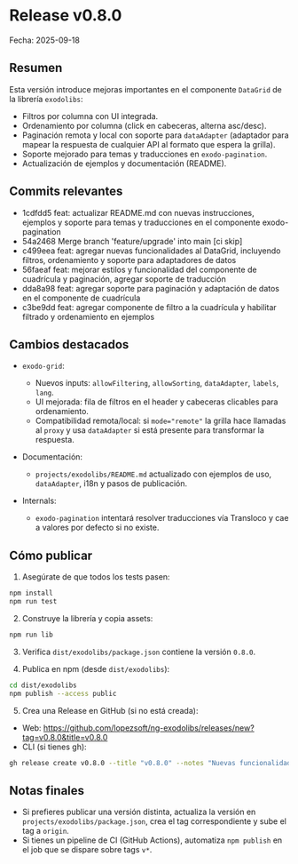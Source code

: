 # Release v0.8.0

Fecha: 2025-09-18

Resumen
-------
Esta versión introduce mejoras importantes en el componente `DataGrid` de la librería `exodolibs`:

- Filtros por columna con UI integrada.
- Ordenamiento por columna (click en cabeceras, alterna asc/desc).
- Paginación remota y local con soporte para `dataAdapter` (adaptador para mapear la respuesta de cualquier API al formato que espera la grilla).
- Soporte mejorado para temas y traducciones en `exodo-pagination`.
- Actualización de ejemplos y documentación (README).

Commits relevantes
------------------
- 1cdfdd5 feat: actualizar README.md con nuevas instrucciones, ejemplos y soporte para temas y traducciones en el componente exodo-pagination
- 54a2468 Merge branch 'feature/upgrade' into main [ci skip]
- c499eea feat: agregar nuevas funcionalidades al DataGrid, incluyendo filtros, ordenamiento y soporte para adaptadores de datos
- 56faeaf feat: mejorar estilos y funcionalidad del componente de cuadrícula y paginación, agregar soporte de traducción
- dda8a98 feat: agregar soporte para paginación y adaptación de datos en el componente de cuadrícula
- c3be9dd feat: agregar componente de filtro a la cuadrícula y habilitar filtrado y ordenamiento en ejemplos

Cambios destacados
------------------
- `exodo-grid`:
  - Nuevos inputs: `allowFiltering`, `allowSorting`, `dataAdapter`, `labels`, `lang`.
  - UI mejorada: fila de filtros en el header y cabeceras clicables para ordenamiento.
  - Compatibilidad remota/local: si `mode="remote"` la grilla hace llamadas al `proxy` y usa `dataAdapter` si está presente para transformar la respuesta.

- Documentación:
  - `projects/exodolibs/README.md` actualizado con ejemplos de uso, `dataAdapter`, i18n y pasos de publicación.

- Internals:
  - `exodo-pagination` intentará resolver traducciones vía Transloco y cae a valores por defecto si no existe.

Cómo publicar
-------------
1. Asegúrate de que todos los tests pasen:

```bash
npm install
npm run test
```

2. Construye la librería y copia assets:

```bash
npm run lib
```

3. Verifica `dist/exodolibs/package.json` contiene la versión `0.8.0`.

4. Publica en npm (desde `dist/exodolibs`):

```bash
cd dist/exodolibs
npm publish --access public
```

5. Crea una Release en GitHub (si no está creada):

- Web: https://github.com/lopezsoft/ng-exodolibs/releases/new?tag=v0.8.0&title=v0.8.0
- CLI (si tienes gh):

```bash
gh release create v0.8.0 --title "v0.8.0" --notes "Nuevas funcionalidades: filtros por columna, ordenamiento, paginación remota y local con dataAdapter. Ver README para detalles." 
```

Notas finales
-------------
- Si prefieres publicar una versión distinta, actualiza la versión en `projects/exodolibs/package.json`, crea el tag correspondiente y sube el tag a `origin`.
- Si tienes un pipeline de CI (GitHub Actions), automatiza `npm publish` en el job que se dispare sobre tags `v*`.

